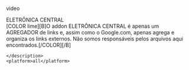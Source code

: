 <?xml version="1.2" encoding="UTF-8" standalone="yes"?>
<addon id="plugin.video.ELETRONICACENTRAL"
       name="[COLOR white][B]ELETRÔNICA CENTRAL[/B][/COLOR]"
       version="1.1"
       provider-name="arifelcris">
  <requires>
    <import addon="xbmc.python" version="2.1.0"/>
    <import addon="script.module.beautifulsoup" version="3.2.1"/>
    <import addon="script.module.simple.downloader" version="0.9.4"/>
    <import addon="script.module.beautifulsoup4" />
    <import addon="script.module.requests" />
    <import addon="script.module.httplib2" />
    <import addon="script.module.liveresolver" version="0.1.24" optional="true"/>
    <import addon="script.module.youtube.dl" optional="true"/>
    <import addon="plugin.video.youtube" optional="true" />
	<import addon="plugin.video.SportsDevil" optional="true" />
    <import addon="script.module.urlresolver" optional="true"/>
    <import addon="script.module.simplejson" />    
     <import addon="script.module.livestreamer" optional="true"/>
     <import addon="script.module.pyamf" optional="true"/>
  </requires>
  <extension point="xbmc.python.pluginsource" library="default.py">
    <provides>video</provides>
  </extension>
  
  	
  <extension point="xbmc.addon.metadata">
    <summary>ELETRÔNICA CENTRAL</summary>
    <description>
	[COLOR lime][B]O addon ELETRÔNICA CENTRAL é apenas um AGREGADOR de links e, assim como o Google.com, apenas agrega e organiza os links externos. Não somos responsáveis pelos arquivos aqui encontrados.[/COLOR][/B]
             
    </description>
    <platform>all</platform>
  </extension>
</addon>
